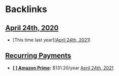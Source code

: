 
# Backlinks
## [April 24th, 2020](<April 24th, 2020.md>)
- [This time last year]([April 24th, 2021](<April 24th, 2021.md>))

## [Recurring Payments](<Recurring Payments.md>)
- **[[ ] Amazon Prime](<[ ] Amazon Prime.md>):** $131.20/year [April 24th, 2021](<April 24th, 2021.md>)

